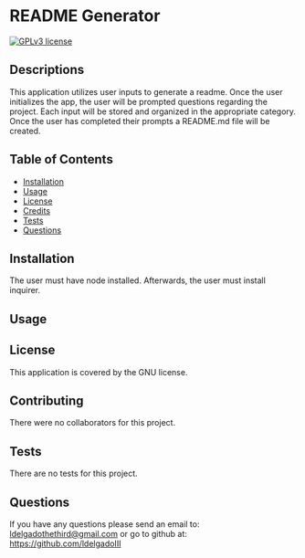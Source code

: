 # README Generator

[![GPLv3 license](https://img.shields.io/badge/License-GPLv3-blue.svg)](http://perso.crans.org/besson/LICENSE.html)

## Descriptions

This application utilizes user inputs to generate a readme. Once the user initializes the app, the user will be prompted questions regarding the project. Each input will be stored and organized in the appropriate category. Once the user has completed their prompts a README.md file will be created.

## Table of Contents

- [Installation](#installation)
- [Usage](#usage)
- [License](#license)
- [Credits](#contributing)
- [Tests](#tests)
- [Questions](#questions)

## Installation

The user must have node installed. Afterwards, the user must install inquirer.

## Usage

## License

This application is covered by the GNU license.

## Contributing

There were no collaborators for this project.

## Tests

There are no tests for this project.

## Questions

If you have any questions please send an email to: ldelgadothethird@gmail.com or go to github at: https://github.com/ldelgadoIII
